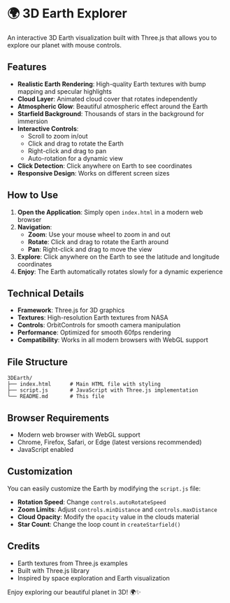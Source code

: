 # 🌍 3D Earth Explorer

An interactive 3D Earth visualization built with Three.js that allows you to explore our planet with mouse controls.

## Features

- **Realistic Earth Rendering**: High-quality Earth textures with bump mapping and specular highlights
- **Cloud Layer**: Animated cloud cover that rotates independently
- **Atmospheric Glow**: Beautiful atmospheric effect around the Earth
- **Starfield Background**: Thousands of stars in the background for immersion
- **Interactive Controls**: 
  - Scroll to zoom in/out
  - Click and drag to rotate the Earth
  - Right-click and drag to pan
  - Auto-rotation for a dynamic view
- **Click Detection**: Click anywhere on Earth to see coordinates
- **Responsive Design**: Works on different screen sizes

## How to Use

1. **Open the Application**: Simply open `index.html` in a modern web browser
2. **Navigation**:
   - **Zoom**: Use your mouse wheel to zoom in and out
   - **Rotate**: Click and drag to rotate the Earth around
   - **Pan**: Right-click and drag to move the view
3. **Explore**: Click anywhere on the Earth to see the latitude and longitude coordinates
4. **Enjoy**: The Earth automatically rotates slowly for a dynamic experience

## Technical Details

- **Framework**: Three.js for 3D graphics
- **Textures**: High-resolution Earth textures from NASA
- **Controls**: OrbitControls for smooth camera manipulation
- **Performance**: Optimized for smooth 60fps rendering
- **Compatibility**: Works in all modern browsers with WebGL support

## File Structure

```
3DEarth/
├── index.html      # Main HTML file with styling
├── script.js       # JavaScript with Three.js implementation
└── README.md       # This file
```

## Browser Requirements

- Modern web browser with WebGL support
- Chrome, Firefox, Safari, or Edge (latest versions recommended)
- JavaScript enabled

## Customization

You can easily customize the Earth by modifying the `script.js` file:

- **Rotation Speed**: Change `controls.autoRotateSpeed`
- **Zoom Limits**: Adjust `controls.minDistance` and `controls.maxDistance`
- **Cloud Opacity**: Modify the `opacity` value in the clouds material
- **Star Count**: Change the loop count in `createStarfield()`

## Credits

- Earth textures from Three.js examples
- Built with Three.js library
- Inspired by space exploration and Earth visualization

Enjoy exploring our beautiful planet in 3D! 🌍✨ 